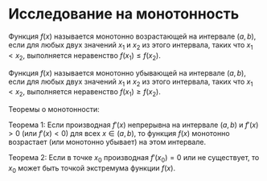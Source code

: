 # Исследование на монотонность

Функция $f(x)$ называется монотонно возрастающей на интервале $(a, b)$, если для любых двух значений $x_{1}$ и $x_{2}$ из этого интервала, таких что $x_{1} < x_{2}$,
выполняется неравенство $f(x_{1}) ≤ f(x_{2})$.

Функция $f(x)$ называется монотонно убывающей на интервале $(a, b)$, если для любых двух значений $x_{1}$ и $x_{2}$ из этого интервала, таких что $x_{1} < x_{2}$,
выполняется неравенство $f(x_{1}) ≥ f(x_{2})$.

Теоремы о монотонности:

Теорема 1: Если производная $f'(x)$ непрерывна на интервале $(a, b)$ и $f'(x) > 0$ (или $f'(x) < 0$) для всех $x ∈ (a, b)$, то функция $f(x)$ монотонно возрастает (или монотонно
убывает) на этом интервале.

Теорема 2: Если в точке $x_{0}$ производная $f'(x_{0}) = 0$ или не существует, то $x_{0}$ может быть точкой экстремума функции $f(x)$.

